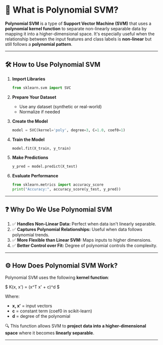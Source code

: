 # 🤖 What is Polynomial SVM?

**Polynomial SVM** is a type of **Support Vector Machine (SVM)** that uses a **polynomial kernel function** to separate non-linearly separable data by mapping it into a higher-dimensional space. It's especially useful when the relationship between the input features and class labels is **non-linear** but still follows a **polynomial pattern**.

---

## 🛠️ How to Use Polynomial SVM

1. **Import Libraries**
   ```python
   from sklearn.svm import SVC
   ```

2. **Prepare Your Dataset**
   - Use any dataset (synthetic or real-world)
   - Normalize if needed

3. **Create the Model**
   ```python
   model = SVC(kernel='poly', degree=3, C=1.0, coef0=1)
   ```

4. **Train the Model**
   ```python
   model.fit(X_train, y_train)
   ```

5. **Make Predictions**
   ```python
   y_pred = model.predict(X_test)
   ```

6. **Evaluate Performance**
   ```python
   from sklearn.metrics import accuracy_score
   print("Accuracy:", accuracy_score(y_test, y_pred))
   ```

---

## ❓ Why Do We Use Polynomial SVM

1. ✅ **Handles Non-Linear Data:** Perfect when data isn't linearly separable.
2. ✅ **Captures Polynomial Relationships:** Useful when data follows polynomial trends.
3. ✅ **More Flexible than Linear SVM:** Maps inputs to higher dimensions.
4. ✅ **Better Control over Fit:** Degree of polynomial controls the complexity.

---

## ⚙️ How Does Polynomial SVM Work?

Polynomial SVM uses the following **kernel function**:

\$
K(x, x') = (x^T x' + c)^d
\$

Where:
- **x, x′** = input vectors
- **c** = constant term (coef0 in scikit-learn)
- **d** = degree of the polynomial

🔍 This function allows SVM to **project data into a higher-dimensional space** where it becomes **linearly separable**.

---
